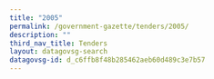 ```yaml
---
title: "2005"
permalink: /government-gazette/tenders/2005/
description: ""
third_nav_title: Tenders
layout: datagovsg-search
datagovsg-id: d_c6ffb8f48b285462aeb60d489c3e7b57
---
```

